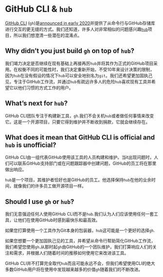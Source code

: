 # GitHub CLI & `hub`

[GitHub CLI](https://cli.github.com/) (`gh`)是[announced in early 2020](https://github.blog/2020-02-12-supercharge-your-command-line-experience-github-cli-is-now-in-beta/)并提供了从命令行与GitHub存储库进行交互的更无缝的方式。我们还知道，许多人对非常相似的问题感兴趣[`hub`](https://hub.github.com/)项目，所以我们想澄清一些潜在的混淆点。

## Why didn’t you just build `gh` on top of `hub`?

我们竭力决定是否继续在现有基础上再接再厉`hub`并将其作为正式的GitHub项目采用。在权衡不同的可能性时，我们决定重新开始，不受10年来设计决策的限制，因为`hub`在没有假设的情况下`hub`可以安全地别名为`git`。我们还希望更加固执己见，专注于GitHub工作流，并通过`hub`有疏远许多人的危险`hub`喜欢现有工具并希望它以他们习惯的方式工作的用户。

## What’s next for `hub`?

GitHub CLI团队专注于构建新工具，`gh`.我们不会关机`hub`或者做任何事情来改变它。这是一个开源项目，只要它得到维护并不断收到捐款，它就会继续存在。

## What does it mean that GitHub CLI is official and `hub` is unofficial?

GitHub CLI由一组代表GitHub使用该工具的人员构建和维护。当it出现问题时，人们可以联系GitHub支持部门或在问题跟踪器中创建问题，GitHub的员工将在那里做出响应。

`hub`是一个项目，其维护者恰好也是GitHub的员工。他选择保持`hub`在他的业余时间，就像我们的许多员工做开源项目一样。

## Should I use `gh` or `hub`?

我们无意强迫任何人使用GitHub CLI而不是`hub`.我们认为人们应该使用任何一套工具，让他们在使用GitHub时感到最快乐和最高效。

如果您打算使用一个工具作为Git本身的包装器，`hub`这可能是一个更好的选择`gh`.

如果您想要一个更加固执己见的工具，并希望从命令行帮助简化GitHub工作流，我们希望您使用`gh`.从那时起`gh`由GitHub的一个团队维护，我们打算响应人们的关注和需求，并根据人们随着时间的推移如何使用它来改进该工具。

GitHub CLI并不打算完全取代`hub`而且可能永远不会，但我们希望使用CLI的绝大多数GitHub用户将在使用中发现越来越多的价值`gh`随着我们的不断改进。
